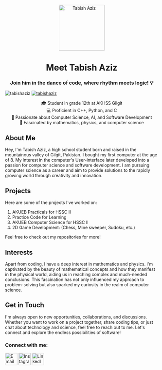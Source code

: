 <!-- Profile Picture -->
<p align="center">
  <img src="https://upload.wikimedia.org/wikipedia/commons/thumb/a/a6/Anonymous_emblem.svg/800px-Anonymous_emblem.svg.png" alt="Tabish Aziz" width="150" height="150">
</p>

<!-- Header -->
<h1 align="center">Meet Tabish Aziz</h1>
<h3 align="center">Join him in the dance of code, where rhythm meets logic! 💡</h3>

<!-- Profile Badges -->
<p align="left">
  <img src="https://komarev.com/ghpvc/?username=tabishaziz&label=Profile%20views&color=0e75b6&style=flat" alt="tabishaziz" />
  <a href="https://github.com/ryo-ma/github-profile-trophy"><img src="https://github-profile-trophy.vercel.app/?username=tabishaziz" alt="tabishaziz" /></a>
</p>

<!-- Introduction -->
<p align="center">
  🎓 Student in grade 12th at AKHSS Gilgit <br>
  💻 Proficient in C++, Python, and C <br>
  🚀 Passionate about Computer Science, AI, and Software Development <br>
  🧠 Fascinated by mathematics, physics, and computer science
</p>

<!-- About Me Section -->
## About Me

Hey, I'm Tabish Aziz, a high school student born and raised in the mountainous valley of Gilgit, Pakistan. I bought my first computer at the age of 8. My interest in the computer's User-interface later developed into a passion for computer science and software development. I am pursuing computer science as a career and aim to provide solutions to the rapidly growing world through creativity and innovation.

<!-- Projects Section -->
## Projects

Here are some of the projects I've worked on:

1. AKUEB Practicals for HSSC II
2. Practice Code for Learning
3. AKUEB Computer Science for HSSC II
4. 2D Game Development: (Chess, Mine sweeper, Sudoku, etc.)

Feel free to check out my repositories for more!

<!-- Interests Section -->
## Interests

Apart from coding, I have a deep interest in mathematics and physics. I'm captivated by the beauty of mathematical concepts and how they manifest in the physical world, aiding us in reaching complex and much-needed conclusions. This fascination has not only influenced my approach to problem-solving but also sparked my curiosity in the realm of computer science.

<!-- Get in Touch Section -->
## Get in Touch

I'm always open to new opportunities, collaborations, and discussions. Whether you want to work on a project together, share coding tips, or just chat about technology and science, feel free to reach out to me. Let's connect and explore the endless possibilities of software!

<!-- Social Media Links -->
<h3 align="left">Connect with me:</h3>
<p align="left">
  <a href="mailto:tabishazizbercha@gmail.com"><img align="center" src="https://static.vecteezy.com/system/resources/previews/020/964/377/non_2x/gmail-mail-icon-for-web-design-free-png.png" alt="Email" width="40" height="40"></a>
  <a href="https://www.instagram.com/tabishbarcha/"><img align="center" src="https://cliply.co/wp-content/uploads/2021/09/142110100_ORGANIC_IG_ICON_400.gif" alt="Instagram" width="40" height="40"></a>
  <a href="https://www.linkedin.com/in/tabish-aziz-1552b5205/" target="blank"><img align="center" src="https://static.vecteezy.com/system/resources/previews/018/930/480/original/linkedin-logo-linkedin-icon-transparent-free-png.png" alt="LinkedIn" width="40" height="40"></a>
</p>

